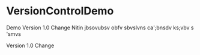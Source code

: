 # VersionControlDemo
Demo 
Version 1.0 Change
Nitin jbsovubsv obfv
sbvslvns
ca';bnsdv
ks;vbv
s
'smvs


Version 1.0 Change